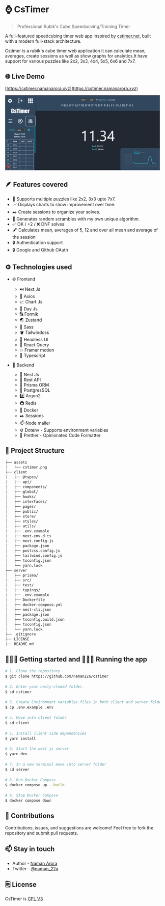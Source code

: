 # ⌚ CsTimer

> Professional Rubik's Cube Speedsolving/Training Timer

A full-featured speedcubing timer web app inspired by [cstimer.net](https://cstimer.net), built with a modern full-stack architecture.

Cstimer is a rubik's cube timer web application it can calculate mean, averages, create sessions as well as show graphs for analytics.It have support for various puzzles like 2x2, 3x3, 4x4, 5x5, 6x6 and 7x7.

## 🌐 Live Demo

[https://cstimer.namanarora.xyz](https://cstimer.namanarora.xyz)

![cstimer](./assets/cstimer.png)

## 🪶 Features covered

-   📱 Supports multiple puzzles like 2x2, 3x3 upto 7x7.
-   📈 Displays charts to show improvement over time.
-   ✒️ Create sessions to organize your solves.
-   🧠 Generates random scrambles with my own unique algorithm.
-   ✅ OK / +2 / ❌ DNF solves
-   🖋️ Calculates mean, averages of 5, 12 and over all mean and average of the session
-   🔒 Authentication support
-   🔒 Google and Github OAuth

## ⚙️ Technologies used

-   🌐 Frontend

    -   ⏭️ Next Js
    -   📨 Axios
    -   📈 Chart Js
    -   📅 Day Js
    -   🔠 Formik
    -   🌏 Zustand
    -   🎨 Sass
    -   🪣 Tailwindcss
    -   🧠 Headless UI
    -   🧯 React Query
    -   💥 Framer motion
    -   🧊 Typescript

-   🛜 Backend
    -   📌 Nest Js
    -   📨 Rest API
    -   📗 Prisma ORM
    -   🐘 PostgresSQL
    -   #️⃣ Argon2
    -   🚇 Redis
    -   🐋 Docker
    -   ✒️ Sessions
    -   📫 Node mailer
    -   ⚙️ Dotenv - Supports environment variables
    -   🦋 Prettier - Opinionated Code Formatter

## 📁 Project Structure

```
├── assets
│   └── cstimer.png
├── client
│   ├── @types/
│   ├── api/
│   ├── components/
│   ├── global/
│   ├── hooks/
│   ├── interfaces/
│   ├── pages/
│   ├── public/
│   ├── store/
│   ├── styles/
│   ├── utils/
│   ├── .env.example
│   ├── next-env.d.ts
│   ├── next.config.js
│   ├── package.json
│   ├── postcss.config.js
│   ├── tailwind.config.js
│   ├── tsconfig.json
│   └── yarn.lock
├── server
│   ├── prisma/
│   ├── src/
│   ├── test/
│   ├── typings/
│   ├── .env.example
│   ├── Dockerfile
│   ├── docker-compose.yml
│   ├── nest-cli.json
│   ├── package.json
│   ├── tsconfig.build.json
│   ├── tsconfig.json
│   └── yarn.lock
├── .gitignore
├── LICENSE
├── README.md
```

## 🚶🏻‍♂️ Getting started and 🏃🏻‍♂️ Running the app

```bash
# 1. Clone the repository
$ git clone https://github.com/naman22a/cstimer

# 2. Enter your newly-cloned folder.
$ cd cstimer

# 3. Create Environment variables files in both client and server folder.
$ cp .env.example .env

# 4. Move into client folder
$ cd client

# 5. Install client side dependencies
$ yarn install

# 6. Start the next js server
$ yarn dev

# 7. In a new terminal move into server folder
$ cd server

# 8. Run Docker Compose
$ docker compose up --build

# 9. Stop Docker Compose
$ docker compose down
```

## 🤝 Contributions

Contributions, issues, and suggestions are welcome! Feel free to fork the repository and submit pull requests.

## 📫 Stay in touch

-   Author - [Naman Arora](https://namanarora.xyz)
-   Twitter - [@naman_22a](https://twitter.com/naman_22a)

## 🗒️ License

CsTimer is [GPL V3](./LICENSE)
